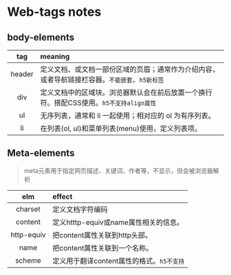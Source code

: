 # Web-tags notes

## body-elements


tag|meaning
:--:|:---
header|定义文档、或文档一部份区域的页眉；通常作为介绍内容，或者导航链接栏容器。```不能嵌套```、```h5新标签```
div|定义文档中的区域块。浏览器默认会在前后放置一个换行符。搭配CSS使用。```h5不支持align属性```
ul|无序列表，通常和 li 一起使用；相对应的 ol 为有序列表。
li|在列表(ol, ul)和菜单列表(menu)使用，定义列表项。

## Meta-elements

> meta元素用于指定网页描述、关键词、作者等，不显示，但会被浏览器解析

elm|effect
:--:|:---
charset|定义文档字符编码
content|定义htttp-equiv或name属性相关的信息。
http-equiv|把content属性关联到http头部。
name|把content属性关联到一个名称。
scheme|定义用于翻译content属性的格式。```h5不支持```

